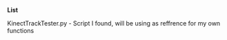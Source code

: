 <b>List</b>

KinectTrackTester.py - Script I found, will be using as reffrence for my own functions
